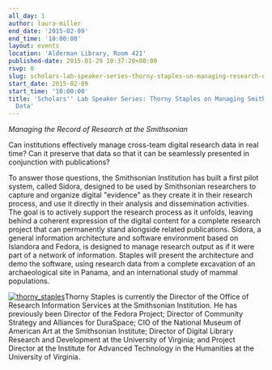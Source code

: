 ```yaml
---
all_day: 1
author: laura-miller
end_date: '2015-02-09'
end_time: '10:00:00'
layout: events
location: 'Alderman Library, Room 421'
published-date: 2015-01-29 10:37:20+00:00
rsvp: 0
slug: scholars-lab-speaker-series-thorny-staples-on-managing-research-data
start_date: 2015-02-09
start_time: '10:00:00'
title: 'Scholars'' Lab Speaker Series: Thorny Staples on Managing Smithsonian Research
  Data'
---
```


_Managing the Record of Research at the Smithsonian_

Can institutions effectively manage cross-team digital research data in real time? Can it preserve that data so that it can be seamlessly presented in conjunction with publications?

To answer those questions, the Smithsonian Institution has built a first pilot system, called Sidora, designed to be used by Smithsonian researchers to capture and organize digital "evidence" as they create it in their research process, and use it directly in their analysis and dissemination activities. The goal is to actively support the research process as it unfolds, leaving behind a coherent expression of the digital content for a complete research project that can permanently stand alongside related publications. Sidora, a general information architecture and software environment based on Islandora and Fedora, is designed to manage research output as if it were part of a network of information. Staples will present the architecture and demo the software, using research data from a complete excavation of an archaeological site in Panama, and an international study of mammal populations.

[![thorny_staples](http://static.scholarslab.org/wp-content/uploads/2015/01/thorny_staples-110x110.jpg)](http://static.scholarslab.org/wp-content/uploads/2015/01/thorny_staples.jpg)Thorny Staples is currently the Director of the Office of Research Information Services at the Smithsonian Institution. He has previously been Director of the Fedora Project; Director of Community Strategy and Alliances for DuraSpace; CIO of the National Museum of American Art at the Smithsonian Institute; Director of Digital Library Research and Development at the University of Virginia; and Project Director at the Institute for Advanced Technology in the Humanities at the University of Virginia.
